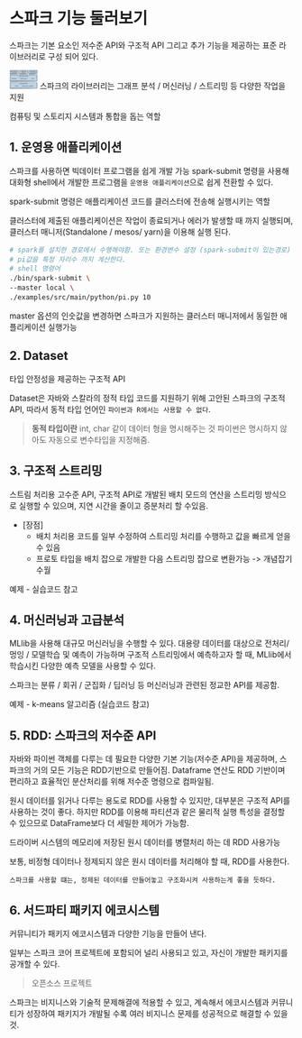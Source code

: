 # 스파크 기능 둘러보기
스파크는 기본 요소인 저수준 API와 구조적 API 그리고 추가 기능을 제공하는 표준 라이브러리로 구성 되어 있다.

<img src="./img/03/img1.png" alt="Drawing" style= "width: 50px"/>
스파크의 라이브러리는 그래프 분석 / 머신러닝 / 스트리밍 등 다양한 작업을 지원

컴퓨팅 및 스토리지 시스템과 통합을 돕는 역할

## 1. 운영용 애플리케이션

스파크를 사용하면 빅데이터 프로그램을 쉽게 개발 가능
spark-submit 명령을 사용해 대화형 shell에서 개발한 프로그램을 `운영용 애플리케이션`으로 쉽게 전환할 수 있다. 

spark-submit 명령은 애플리케이션 코드를 클러스터에 전송해 실행시키는 역할

클러스터에 제출된 애플리케이션은 작업이 종료되거나 에러가 발생할 때 까지 실행되며, 클러스터 매니저(Standalone / mesos/ yarn)을 이용해 실행 된다.

```zsh
# spark를 설치한 경로에서 수행해야함. 또는 환경변수 설정 (spark-submit이 있는경로)
# pi값을 특정 자리수 까지 계산한다.
# shell 명령어
./bin/spark-submit \
--master local \
./examples/src/main/python/pi.py 10

```

master 옵션의 인숫값을 변경하면 스파크가 지원하는 클러스터 매니저에서 동일한 애플리케이션 실행가능

## 2. Dataset

타입 안정성을 제공하는 구조적 API

Dataset은 자바와 스칼라의 정적 타입 코드를 지원하기 위해 고안된 스파크의 구조적 API, 따라서 동적 타입 언어인 `파이썬과 R에서는 사용할 수 없다`.

> __동적 타입이란__
> int, char 같이 데이터 형을 명시해주는 것
> 파이썬은 명시하지 않아도 자동으로 변수타입을 지정해줌.

## 3. 구조적 스트리밍

스트림 처리용 고수준 API, 구조적 API로 개발된 배치 모드의 연산을 스트리밍 방식으로 실행할 수 있으며, 지연 시간을 줄이고 증분처리 할 수있음.

- [장점]
    - 배치 처리용 코드를 일부 수정하여 스트리밍 처리를 수행하고 값을 빠르게 얻을 수 있음  
    - 프로토 타입을 배치 잡으로 개발한 다음 스트리밍 잡으로 변환가능 -> 개념잡기 수월

예제 - 실습코드 참고


## 4. 머신러닝과 고급분석

MLlib을 사용해 대규모 머신러닝을 수행할 수 있다. 대용량 데이터를 대상으로 전처리/ 멍잉 / 모델학습 및 예측이 가능하며 구조적 스트리밍에서 예측하고자 할 때, MLlib에서 학습시킨 다양한 예측 모델을 사용할 수 있다.

스파크는 분류 / 회귀 / 군집화 / 딥러닝 등 머신러닝과 관련된 정교한 API를 제공함.

예제 - k-means 알고리즘 (실습코드 참고)

## 5. RDD: 스파크의 저수준 API

자바와 파이썬 객체를 다루는 데 필요한 다양한 기본 기능(저수준 API)을 제공하며, 스파크의 거의 모든 기능은 RDD기반으로 만들어짐. Dataframe 연산도 RDD 기반이며 편리하고 효율적인 분산처리를 위해 저수준 명령으로 컴파일됨.

원시 데이터를 읽거나 다루는 용도로 RDD를 사용할 수 있지만, 대부분은 구조적 API를 사용하는 것이 좋다. 하지만 RDD를 이용해 파티션과 같은 물리적 실행 특성을 결정할 수 있으므로 DataFrame보다 더 세밀한 제어가 가능함.

드라이버 시스템의 메모리에 저장된 원시 데이터를 병렬처리 하는 데 RDD 사용가능

보통, 비정형 데이터나 정제되지 않은 원시 데이터를 처리해야 할 때, RDD를 사용한다.

`스파크를 사용할 떄는, 정제된 데이터를 만들어놓고 구조화시켜 사용하는게 좋을 듯하다.`

## 6. 서드파티 패키지 에코시스템

커뮤니티가 패키지 에코시스템과 다양한 기능을 만들어 낸다.

일부는 스파크 코어 프로젝트에 포함되어 널리 사용되고 있고, 자신이 개발한 패키지를 공개할 수 있다.

> 오픈소스 프로젝트

스파크는 비지니스와 기술적 문제해결에 적용할 수 있고, 계속해서 에코시스템과 커뮤니티가 성장하여 패키지가 개발될 수록 여러 비지니스 문제를 성공적으로 해결할 수 있을 것. 
